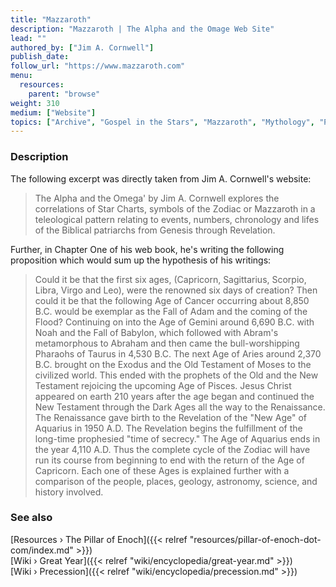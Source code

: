 ```yaml
---
title: "Mazzaroth"
description: "Mazzaroth | The Alpha and the Omage Web Site"
lead: ""
authored_by: ["Jim A. Cornwell"]
publish_date:
follow_url: "https://www.mazzaroth.com"
menu:
  resources:
    parent: "browse"
weight: 310
medium: ["Website"]
topics: ["Archive", "Gospel in the Stars", "Mazzaroth", "Mythology", "Precession"]
---
```


### Description

The following excerpt was directly taken from Jim A. Cornwell's website:

> The Alpha and the Omega' by Jim A. Cornwell explores the correlations of Star Charts, symbols of the Zodiac or Mazzaroth in a teleological pattern relating to events, numbers, chronology and lifes of the Biblical patriarchs from Genesis through Revelation.

Further, in Chapter One of his web book, he's writing the following proposition which would sum up the hypothesis of his writings:

> Could it be that the first six ages, (Capricorn, Sagittarius, Scorpio, Libra, Virgo and Leo), were the renowned six days of creation? Then could it be that the following Age of Cancer occurring about 8,850 B.C. would be exemplar as the Fall of Adam and the coming of the Flood? Continuing on into the Age of Gemini around 6,690 B.C. with Noah and the Fall of Babylon, which followed with Abram's metamorphous to Abraham and then came the bull-worshipping Pharaohs of Taurus in 4,530 B.C. The next Age of Aries around 2,370 B.C. brought on the Exodus and the Old Testament of Moses to the civilized world. This ended with the prophets of the Old and the New Testament rejoicing the upcoming Age of Pisces. Jesus Christ appeared on earth 210 years after the age began and continued the New Testament through the Dark Ages all the way to the Renaissance. The Renaissance gave birth to the Revelation of the "New Age" of Aquarius in 1950 A.D. The Revelation begins the fulfillment of the long-time prophesied "time of secrecy." The Age of Aquarius ends in the year 4,110 A.D. Thus the complete cycle of the Zodiac will have run its course from beginning to end with the return of the Age of Capricorn. Each one of these Ages is explained further with a comparison of the people, places, geology, astronomy, science, and history involved.

### See also

[Resources › The Pillar of Enoch]({{< relref "resources/pillar-of-enoch-dot-com/index.md" >}})</br>
[Wiki › Great Year]({{< relref "wiki/encyclopedia/great-year.md" >}})</br>
[Wiki › Precession]({{< relref "wiki/encyclopedia/precession.md" >}})</br>
